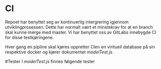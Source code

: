 # CI
Repoet har benyttet seg av kontinuerlig intergrering
 igjennom utviklingprosessen. Dette har normalt vært et minstekrav for at en branch skal 
 kunne merge med master. Vi har benyttet oss av GitLabs innebygde 
 CI for disse testkjøringene.
 
 Hver gang en pipline skal kjøres oppretter CIen en virituell database 
 på sin respektive docker og kjører dokumentet _modelTest.js_.
 
 #Tester
 I _modelTest.js_ finnes følgende tester